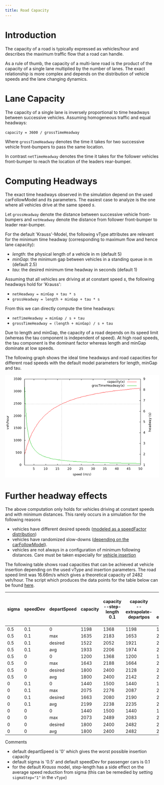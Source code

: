 ```yaml
---
title: Road Capacity
---
```


# Introduction

The capacity of a road is typically expressed as vehicles/hour and describes the
maximum traffic flow that a road can handle.

As a rule of thumb, the capacity of a multi-lane road is the product of the
capacity of a single lane multiplied by the number of lanes. The exact relationship
is more complex and depends on the distribution of vehicle speeds and the
lane changing dynamics.

# Lane Capacity

The capacity of a single lane is inversely proportional to time headways
between successive vehicles. Assuming homogeneous traffic and equal headways:

`capacity = 3600 / grossTimeHeadway`

Where `grossTimeHeadway` denotes the time it takes for two successive vehicle
front-bumpers to pass the same location.

In contrast `netTimeHeadway` denotes the time it takes for the follower vehicles
front-bumper to reach the location of the leaders rear-bumper.

# Computing Headways

The exact time headways observed in the simulation depend on the used
carFollowModel and its parameters. The easiest case to analyze is the one where all
vehicles drive at the same speed *s*.

Let `grossHeadway` denote the distance between successive vehicle front-bumpers
and `netHeadway` denote the distance from follower front-bumper to leader
rear-bumper.

For the default 'Krauss'-Model, the following vType attributes are relevant for
the minimum time headway (corresponding to maximum flow and hence lane
capacity):

- *length*: the physical length of a vehicle in m (default 5)
- *minGap*: the minimum gap between vehicles in a standing queue in m (default 2.5)
- *tau*: the desired minimum time headway in seconds (default 1)

Assuming that all vehicles are driving at at constant speed *s*, the following
headways hold for 'Krauss':

- `netHeadway = minGap + tau * s`
- `grossHeadway = length + minGap + tau * s`

From this we can directly compute the time headways:

- `netTimeHeadway = minGap / s + tau`
- `grossTimeHeadway = (length + minGap) / s + tau`

Due to length and minGap, the capacity of a road depends on its speed limit (whereas
the tau component is independent of speed).
At high road speeds, the tau component is the dominant factor whereas length and minGap dominate at low speeds.

The following graph shows the ideal time headways and road capacities for different
road speeds with the default model parameters for length, minGap and tau.

![capacity.png](../images/capacity.png "road capacity and time headways")

# Further headway effects

The above computation only holds for vehicles driving at constant speeds and
with minimum distances. This rarely occurs in a simulation for the following
reasons

- vehicles have different desired speeds ([modeled as a speedFactor distribution](../Definition_of_Vehicles%2C_Vehicle_Types%2C_and_Routes.md#speed_distributions))
- vehicles have randomized slow-downs ([depending on the carFollowModel](../Definition_of_Vehicles%2C_Vehicle_Types%2C_and_Routes.md#car-following_models)).
- vehicles are not always in a configuration of minimum following distances. Care must be taken especially for [vehicle insertion](VehicleInsertion.md#effect_of_simulation_step-length)

The following table shows road capacities that can be achieved at vehicle
insertion depending on the used vType and insertion parameters. The road speed limit was 16.66m/s which gives a theoretical capacity of 2482 veh/hour.
The script which produces the data points for the table below can be found [here](https://github.com/eclipse-sumo/sumo/tree/main/tests/complex/sumo/insertionCapacity).

| sigma | speedDev | departSpeed | capacity | capacity <br/> --step-length 0.1 | capacity <br/> --extrapolate-departpos | capacity <br/> --step-length 0.1 <br/> --extrapolate-departpos |
| ----- | -------- | ----------- | -------- | ---------- | -------- | -------- |
| 0.5 | 0.1 | 0 | 1198 | 1368 | 1198 | 1368 |
| 0.5 | 0.1 | max | 1635 | 2183 | 1653 | 2186 |
| 0.5 | 0.1 | desired | 1522 | 2052 | 1921 | 2090 |
| 0.5 | 0.1 | avg | 1933 | 2206 | 1974 | 2211 |
| 0.5 | 0 | 0 | 1200 | 1368 | 1200 | 1368 |
| 0.5 | 0 | max | 1643 | 2188 | 1664 | 2188 |
| 0.5 | 0 | desired | 1800 | 2400 | 2128 | 2441 |
| 0.5 | 0 | avg | 1800 | 2400 | 2142 | 2446 |
| 0 | 0.1 | 0 | 1440 | 1500 | 1440 | 1500 |
| 0 | 0.1 | max | 2075 | 2276 | 2087 | 2276 |
| 0 | 0.1 | desired | 1663 | 2080 | 2190 | 2183 |
| 0 | 0.1 | avg | 2199 | 2238 | 2235 | 2243 |
| 0 | 0 | 0 | 1440 | 1500 | 1440 | 1500 |
| 0 | 0 | max | 2073 | 2489 | 2083 | 2489 |
| 0 | 0 | desired | 1800 | 2400 | 2482 | 2483 |
| 0 | 0 | avg | 1800 | 2400 | 2482 | 2483 |


Comments

- default departSpeed is '0' which gives the worst possible insertion capacity
- default sigma is '0.5' and default speedDev for passenger cars is 0.1
- for the default *Krauss* model, step-length has a side effect on the average speed reduction from sigma (this can be remedied by setting `sigmaStep="1"` in the `vType`)
